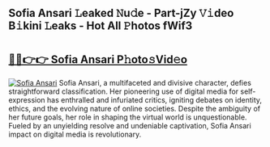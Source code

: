 ## Sofia Ansari 𝙻eaked 𝙽u𝚍e - Part-jZy 𝚅𝚒deo B𝚒kini 𝙻eaks - Hot All 𝙿hotos fWif3

# <h2><a href="http://ld1emn.urlbe.top/?page=Sofia+Ansari">🔗🔗👉👉 Sofia Ansari P𝚑oto𝚜Vid𝚎o</a></h2>

[![Sofia Ansari](https://i.imgur.com/eBuTRDB.gif)](http://ld1emn.urlbe.top/?page=Sofia+Ansari)
Sofia Ansari, a multifaceted and divisive character, defies straightforward classification. Her pioneering use of digital media for self-expression has enthralled and infuriated critics, igniting debates on identity, ethics, and the evolving nature of online societies. Despite the ambiguity of her future goals, her role in shaping the virtual world is unquestionable. Fueled by an unyielding resolve and undeniable captivation, Sofia Ansari impact on digital media is revolutionary.
